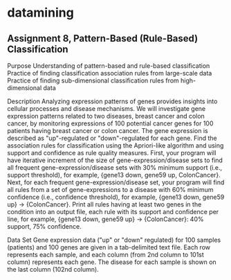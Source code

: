 # datamining
## Assignment 8, Pattern-Based (Rule-Based) Classification


Purpose
Understanding of pattern-based and rule-based classification
Practice of finding classification association rules from large-scale data
Practice of finding sub-dimensional classification rules from high-dimensional data

Description
Analyzing expression patterns of genes provides insights into cellular processes and disease mechanisms. We will investigate gene expression patterns related to two diseases, breast cancer and colon cancer, by monitoring expressions of 100 potential cancer genes for 100 patients having breast cancer or colon cancer. The gene expression is described as "up"-regulated or "down"-regulated for each gene. Find the association rules for classification using the Apriori-like algorithm and using support and confidence as rule quality measures. First, your program will have iterative increment of the size of gene-expression/disease sets to find all frequent gene-expression/disease sets with 30% minimum support (i.e., support threshold), for example, {gene13 down, gene59 up, ColonCancer}. Next, for each frequent gene-expression/disease set, your program will find all rules from a set of gene-expressions to a disease with 60% minimum confidence (i.e., confidence threshold), for example, {gene13 down, gene59 up} → {ColonCancer}. Print all rules having at least two genes in the condition into an output file, each rule with its support and confidence per line, for example, {gene13 down, gene59 up} → {ColonCancer}: 40% support, 75% confidence.

Data Set
Gene expression data ("up" or "down" regulated) for 100 samples (patients) and 100 genes are given in a tab-delimited text file. Each row represents each sample, and each column (from 2nd column to 101st column) represents each gene. The disease for each sample is shown on the last column (102nd column).
